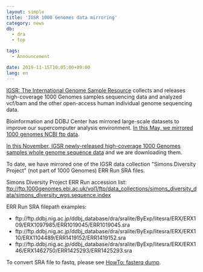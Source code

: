 ```yaml
---
layout: simple
title: 'IGSR 1000 Genomes data mirroring'
category: news
db:
  - dra
  - top

tags:
  - Announcement

date: 2019-11-15T10:05:00+09:00
lang: en
---
```


<p><a href="https://www.internationalgenome.org/">IGSR: The International Genome Sample Resource</a> collects and releases high-coverage 1000 Genomes samples sequencing data and analyzed vcf/bam and the other open-access human individual genome sequencing data.</p>

<p>Bioinformation and DDBJ Center has mirrored large-scale datasets to improve our supercomputer analysis environment.
    <a href="/news/en/190528-e.html">In this May, we mirrored 1000 genomes NCBI ftp data</a>.
</p>

<p><a href="https://www.internationalgenome.org/data-portal/data-collection/30x-grch38">In this November, IGSR newly-released high-coverage 1000 Genomes samples whole genome sequence data</a> and we are downloading them.</p>

<p>To date, we have mirrored one of the IGSR data collection "Simons Diversity Project" (not part of 1000 Genomes) ERR Run SRA files.</p>

<p>Simons Diversity Project ERR Run accession list:<br>
    <a href="ftp://ftp.1000genomes.ebi.ac.uk/vol1/ftp/data_collections/simons_diversity_data/simons_diversity_wgs.sequence.index">ftp://ftp.1000genomes.ebi.ac.uk/vol1/ftp/data_collections/simons_diversity_data/simons_diversity_wgs.sequence.index</a>
</p>

<p class="no_bottom">ERR Run SRA filepath examples:</p>

<ul>
    <li>ftp://ftp.ddbj.nig.ac.jp/ddbj_database/dra/sralite/ByExp/litesra/ERX/ERX109/ERX1097985/ERR1019045/ERR1019045.sra</li>
    <li>ftp://ftp.ddbj.nig.ac.jp/ddbj_database/dra/sralite/ByExp/litesra/ERX/ERX110/ERX1104489/ERR1419152/ERR1419152.sra</li>
    <li>ftp://ftp.ddbj.nig.ac.jp/ddbj_database/dra/sralite/ByExp/litesra/ERX/ERX146/ERX1462750/ERR1425293/ERR1425293.sra</li>
</ul>

<p>To convert SRA file to fastq, please see <a href="https://github.com/ncbi/sra-tools/wiki/HowTo:-fasterq-dump">HowTo: fasterq dump</a>.</p>
